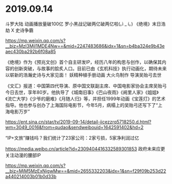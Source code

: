 # 2019.09.14

斗罗大陆 动画播放量破100亿
罗小黑战记破两亿破两亿啦(｡ì _ í｡)
《绝境》末日浩劫 X 史诗争霸

https://mp.weixin.qq.com/s?__biz=MzI3MjI1MDE4Nw==&mid=2247483686&idx=1&sn=b4ba324e9b43eaec430ba292b6f08a85

《绝境》作为《预兆文创》首个自主研发IP，经历八年的构思与创作，以确保其内容的创新突破，与故事的脍炙人口。目前已由《玄机科技》执行动画化，期待未来以崭新的浩瀚史诗与大家见面！
妖精种植手册动画 大火鸟制作
导演吴贻弓去世

《文汇》报道：中国第四代导演、原中国文联副主席、中国电影家协会主席吴贻弓今日去世，享年80岁。他执导了《城南旧事》《巴山夜雨》《阙里人家》《姐姐》《流亡大学》《少爷的磨难》《月随人归》等，并担任1999年动画《宝莲灯》的艺术指导。他也参与创办了上海国际电影节，今年5月，病榻上的吴贻弓还写下了“上海电影万岁”

https://ent.sina.cn/star/tv/2019-09-14/detail-iicezzrq5718250.d.html?wm=3049_0016&from=qudao&sendweibouid=1642591402&hd=2

 
“IP+文旅”赚钱吗？我们统计了23家公司：2家亏损，5家净利润过亿

https://media.weibo.cn/article?id=2309404416332589301853
政府未来应更关注动漫的腰部IP

https://mp.weixin.qq.com/s?__biz=MjM5MzExNjgwMw==&mid=2655332203&idx=1&sn=f29f09b253d22a440214003b01b0d33b


 
